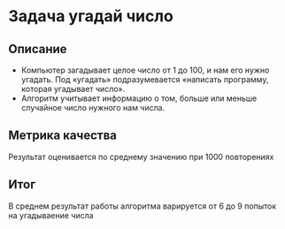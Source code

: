 # Задача угадай число
## Описание
* Компьютер загадывает целое число от 1 до 100, и нам его нужно угадать. Под «угадать» подразумевается «написать программу, которая угадывает число».
* Алгоритм учитывает информацию о том, больше или меньше случайное число нужного нам числа.
## Метрика качества
Результат оценивается по среднему значению при 1000 повторениях
## Итог
В среднем результат работы алгоритма варируется от 6 до 9 попыток на угадываение числа
